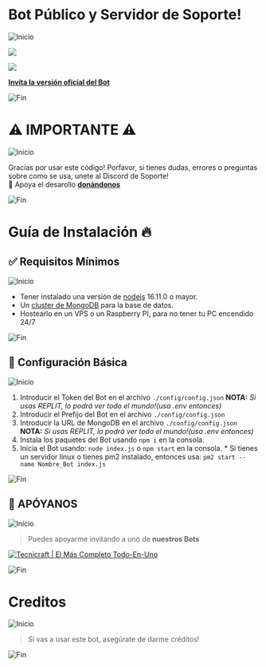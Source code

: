 # Bot Público y Servidor de Soporte!

![Inicio](https://cdn.discordapp.com/attachments/893498966853947402/933158882061213696/line.gif)

<a href="https://discord.gg/e4CDVyjHrU"><img src="https://discordapp.com/api/guilds/922570205354397697/widget.png?style=banner2"></a>

<a href="https://discord.gg/e4CDVyjHrU"><img src="https://discordapp.com/api/guilds/922570205354397697/widget.png?style=banner1" style="max-width: 100%;"></a>
 
[**Invita la versión oficial del Bot**](https://discord.com/oauth2/authorize?client_id=971833113728647168&permissions=8&scope=bot%20applications.commands)

![Fin](https://cdn.discordapp.com/attachments/893498966853947402/933158882061213696/line.gif)


# ⚠ IMPORTANTE ⚠
![Inicio](https://cdn.discordapp.com/attachments/893498966853947402/933158882061213696/line.gif)

Gracias por usar este código! Porfavor, si tienes dudas, errores o preguntas sobre como se usa, unete al Discord de Soporte!
<br>💛 Apoya el desarollo [**donándonos**](https://paypal.me/xxsircarlospxx)

![Fin](https://cdn.discordapp.com/attachments/893498966853947402/933158882061213696/line.gif)

# Guía de Instalación 🔥


## ✅ Requisitos Mínimos
![Inicio](https://cdn.discordapp.com/attachments/893498966853947402/933158882061213696/line.gif)

  * Tener instalado una versión de [nodejs](https://nodejs.org) 16.11.0 o mayor.
  * Un [cluster de MongoDB](https://www.mongodb.com/es/cloud/atlas/) para la base de datos.
  * Hostearlo en un VPS o un Raspberry PI, para no tener tu PC encendido 24/7

![Fin](https://cdn.discordapp.com/attachments/893498966853947402/933158882061213696/line.gif)
  

## 🤖 Configuración Básica
![Inicio](https://cdn.discordapp.com/attachments/893498966853947402/933158882061213696/line.gif)

   1. Introducir el Token del Bot en el archivo `./config/config.json` **NOTA:** *Si usas REPLIT, lo podrá ver todo el mundo!(usa .env entonces)*
   2. Introducir el Prefijo del Bot en el archivo `./config/config.json`
   3. Introducir la URL de MongoDB en el archivo `./config/config.json` **NOTA:** *Si usas REPLIT, lo podrá ver todo el mundo!(usa .env entonces)*
   4. Instala los paquetes del Bot usando `npm i` en la consola.
   5. Inicia el Bot usando: `node index.js` o `npm start` en la consola.
     * Si tienes un servidor linux o tienes pm2 instalado, entonces usa: `pm2 start --name Nombre_Bot index.js`

![Fin](https://cdn.discordapp.com/attachments/893498966853947402/933158882061213696/line.gif)

## 💛 APÓYANOS
![Inicio](https://cdn.discordapp.com/attachments/893498966853947402/933158882061213696/line.gif)

> Puedes apoyarme invitando a uno de **nuestros Bots**






[![Tecnicraft | El Más Completo Todo-En-Uno](https://cdn.discordapp.com/avatars/971833113728647168/26358a2854f5fe700b69fb7ace5e895a.png?size=128)](https://discord.com/api/oauth2/authorize?client_id=971833113728647168&permissions=8&scope=bot%20applications.commands)

![Fin](https://cdn.discordapp.com/attachments/893498966853947402/933158882061213696/line.gif)

# Creditos
![Inicio](https://cdn.discordapp.com/attachments/893498966853947402/933158882061213696/line.gif)

> Si vas a usar este bot, asegúrate de darme créditos!

![Fin](https://cdn.discordapp.com/attachments/893498966853947402/933158882061213696/line.gif)
